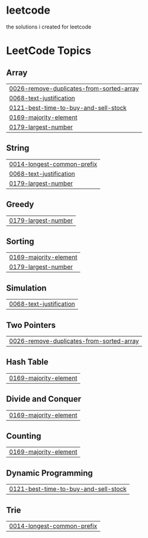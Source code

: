 # leetcode
the solutions i created for leetcode

<!---LeetCode Topics Start-->
# LeetCode Topics
## Array
|  |
| ------- |
| [0026-remove-duplicates-from-sorted-array](https://github.com/Dhanushpthampi/leetcode/tree/master/0026-remove-duplicates-from-sorted-array) |
| [0068-text-justification](https://github.com/Dhanushpthampi/leetcode/tree/master/0068-text-justification) |
| [0121-best-time-to-buy-and-sell-stock](https://github.com/Dhanushpthampi/leetcode/tree/master/0121-best-time-to-buy-and-sell-stock) |
| [0169-majority-element](https://github.com/Dhanushpthampi/leetcode/tree/master/0169-majority-element) |
| [0179-largest-number](https://github.com/Dhanushpthampi/leetcode/tree/master/0179-largest-number) |
## String
|  |
| ------- |
| [0014-longest-common-prefix](https://github.com/Dhanushpthampi/leetcode/tree/master/0014-longest-common-prefix) |
| [0068-text-justification](https://github.com/Dhanushpthampi/leetcode/tree/master/0068-text-justification) |
| [0179-largest-number](https://github.com/Dhanushpthampi/leetcode/tree/master/0179-largest-number) |
## Greedy
|  |
| ------- |
| [0179-largest-number](https://github.com/Dhanushpthampi/leetcode/tree/master/0179-largest-number) |
## Sorting
|  |
| ------- |
| [0169-majority-element](https://github.com/Dhanushpthampi/leetcode/tree/master/0169-majority-element) |
| [0179-largest-number](https://github.com/Dhanushpthampi/leetcode/tree/master/0179-largest-number) |
## Simulation
|  |
| ------- |
| [0068-text-justification](https://github.com/Dhanushpthampi/leetcode/tree/master/0068-text-justification) |
## Two Pointers
|  |
| ------- |
| [0026-remove-duplicates-from-sorted-array](https://github.com/Dhanushpthampi/leetcode/tree/master/0026-remove-duplicates-from-sorted-array) |
## Hash Table
|  |
| ------- |
| [0169-majority-element](https://github.com/Dhanushpthampi/leetcode/tree/master/0169-majority-element) |
## Divide and Conquer
|  |
| ------- |
| [0169-majority-element](https://github.com/Dhanushpthampi/leetcode/tree/master/0169-majority-element) |
## Counting
|  |
| ------- |
| [0169-majority-element](https://github.com/Dhanushpthampi/leetcode/tree/master/0169-majority-element) |
## Dynamic Programming
|  |
| ------- |
| [0121-best-time-to-buy-and-sell-stock](https://github.com/Dhanushpthampi/leetcode/tree/master/0121-best-time-to-buy-and-sell-stock) |
## Trie
|  |
| ------- |
| [0014-longest-common-prefix](https://github.com/Dhanushpthampi/leetcode/tree/master/0014-longest-common-prefix) |
<!---LeetCode Topics End-->